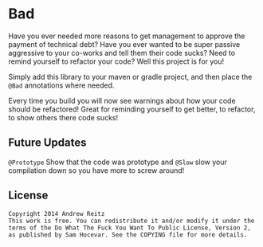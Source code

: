 # Bad

Have you ever needed more reasons to get management to approve the payment of technical debt? Have you ever wanted to
be super passive aggressive to your co-works and tell them their code sucks? Need to remind yourself to refactor your
code? Well this project is for you!

Simply add this library to your maven or gradle project, and then place the `@Bad` annotations where needed.

Every time you build you will now see warnings about how your code should be refactored! Great for reminding yourself
to get better, to refactor, to show others there code sucks!

## Future Updates
`@Prototype` Show that the code was prototype and `@Slow` slow your compilation down so you have more to screw around!

## License

    Copyright 2014 Andrew Reitz
    This work is free. You can redistribute it and/or modify it under the
    terms of the Do What The Fuck You Want To Public License, Version 2,
    as published by Sam Hocevar. See the COPYING file for more details.
